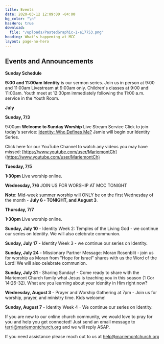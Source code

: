 ```yaml
---
title: Events
date: 2020-03-12 12:09:00 -04:00
bg_color: "\n"
hasHero: true
download:
  file: "/uploads/PastedGraphic-1-e17753.png"
heading: What's happening at MCC
layout: page-no-hero
---
```


## Events and Announcements

**Sunday Schedule**

**9:00 and 11:00am** 
**Identity** is our sermon series.  Join us in person at 9:00 and 11:00am Livestream at 9:00am only. Children's classes at 9:00 and 11:00am. Youth meet at 12:30pm immediately following the 11:00 a.m. service in the Youth Room.


**July**

**Sunday, 7/3** 

9:00am **Welcome to Sunday Worship** Live Stream Service Click to join today's service: [Identity: Who Defines Me?](https://youtu.be/wB47PLj_lOs)  Jamie will begin our Identity Series. 

Click here for our YouTube Channel to watch any videos you may have missed:
[https://www.youtube.com/user/MariemontCh](https://www.youtube.com/user/MariemontCh)

**Tuesday, 7/5**

**1:30pm** Live worship online.

**Wednesday, 7/6** JOIN US FOR WORSHIP AT MCC TONIGHT

**Note:** Mid-week summer worship will ONLY be on the first Wednesday of the month - **July 6 - TONIGHT, and August 3**.

**Thursday, 7/7** 

**1:30pm** Live worship online.

**Sunday, July 10** - Identity Week 2: Temples of the Living God - we continue our series on Identity. We will also celebrate communion.

**Sunday, July 17** - Identity Week 3 - we continue our series on Identity.

**Sunday, July 24** - Missionary Partner Message: Moran Rosenblit - join us for worship as Moran from "Hope for Israel" shares with us the Word of the Lord! We will also celebrate communion.

**Sunday, July 31** - Sharing Sunday! - Come ready to share with the Mariemont Church family what Jesus is teaching you in this season (1 Cor 14:26-32). What are you learning about your identity in Him right now?

**Wednesday, August 3** - Prayer and Worship Gathering at 7pm - Join us for worship, prayer, and ministry time. Kids welcome!

**Sunday, August 7** - Identity Week 4 - We continue our series on Identity.

If you are new to our online church community, we would love to pray for you and help you get connected! Just send an email message to [terri@mariemontchurch.org](http://terri@mariemontchurch.org) and we will reply ASAP.

If you need assistance please reach out to us at [help@mariemontchurch.org](http://help@mariemontchurch.org)

